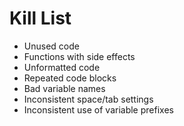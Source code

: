Kill List
=========
* Unused code
* Functions with side effects
* Unformatted code
* Repeated code blocks
* Bad variable names
* Inconsistent space/tab settings
* Inconsistent use of variable prefixes
